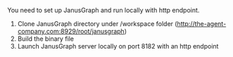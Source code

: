 You need to set up JanusGraph and run locally with http endpoint. 

1. Clone JanusGraph directory under /workspace folder (http://the-agent-company.com:8929/root/janusgraph)
2. Build the binary file
3. Launch JanusGraph server locally on port 8182 with an http endpoint